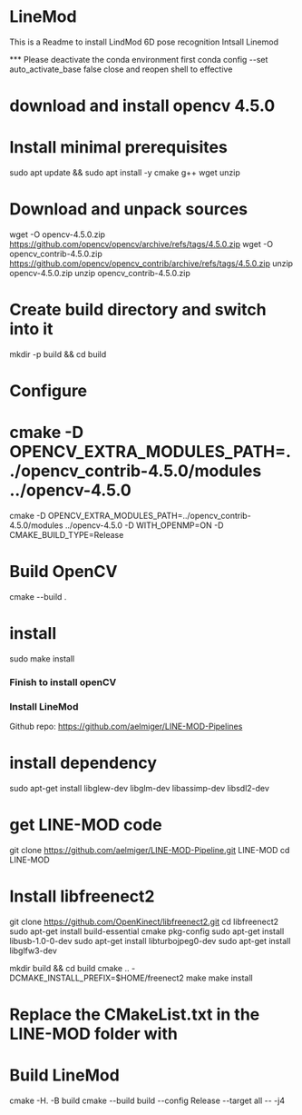 # LineMod
This is a Readme to install LindMod 6D pose recognition
Intsall Linemod

*** Please deactivate the conda environment first 
conda config --set auto_activate_base false
close and reopen shell to effective


# download and install opencv 4.5.0
# Install minimal prerequisites
sudo apt update && sudo apt install -y cmake g++ wget unzip
 
# Download and unpack sources
wget -O opencv-4.5.0.zip https://github.com/opencv/opencv/archive/refs/tags/4.5.0.zip
wget -O opencv_contrib-4.5.0.zip https://github.com/opencv/opencv_contrib/archive/refs/tags/4.5.0.zip
unzip opencv-4.5.0.zip
unzip opencv_contrib-4.5.0.zip
 
# Create build directory and switch into it
mkdir -p build && cd build
 
# Configure
# cmake -D OPENCV_EXTRA_MODULES_PATH=../opencv_contrib-4.5.0/modules ../opencv-4.5.0
cmake -D OPENCV_EXTRA_MODULES_PATH=../opencv_contrib-4.5.0/modules ../opencv-4.5.0 -D WITH_OPENMP=ON -D CMAKE_BUILD_TYPE=Release


# Build OpenCV
cmake --build .
# install
sudo make install

### Finish to install openCV


### Install LineMod
Github repo: https://github.com/aelmiger/LINE-MOD-Pipelines

# install dependency 
sudo apt-get install libglew-dev libglm-dev libassimp-dev libsdl2-dev

# get LINE-MOD code
git clone https://github.com/aelmiger/LINE-MOD-Pipeline.git LINE-MOD
cd LINE-MOD

# Install libfreenect2
git clone https://github.com/OpenKinect/libfreenect2.git
cd libfreenect2
sudo apt-get install build-essential cmake pkg-config
sudo apt-get install libusb-1.0-0-dev
sudo apt-get install libturbojpeg0-dev
sudo apt-get install libglfw3-dev

mkdir build && cd build
cmake .. -DCMAKE_INSTALL_PREFIX=$HOME/freenect2
make
make install

# Replace the CMakeList.txt in the LINE-MOD folder with 




# Build LineMod
cmake -H. -B build
cmake --build build --config Release --target all -- -j4

